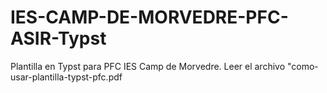 # IES-CAMP-DE-MORVEDRE-PFC-ASIR-Typst
Plantilla en Typst para PFC IES Camp de Morvedre.
Leer el archivo "como-usar-plantilla-typst-pfc.pdf
